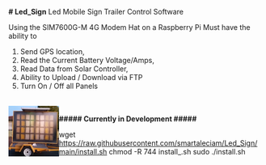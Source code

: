 <b># Led_Sign</b>
Led Mobile Sign Trailer Control Software

Using the SIM7600G-M 4G Modem Hat on a Raspberry Pi
Must have the ability to 
1. Send GPS location,
2. Read the Current Battery Voltage/Amps,
3. Read Data from Solar Controller,
4. Ability to Upload / Download via FTP
5. Turn On / Off all Panels
<br>
<img src="https://github.com/smartaleciam/Led_Sign/blob/main/sign_trailer.png" align="left" height="100" width="100">
<br>
<b>##### Currently in Development #####</b>

wget https://raw.githubusercontent.com/smartaleciam/Led_Sign/main/install.sh
chmod -R 744 install_.sh
sudo ./install.sh
